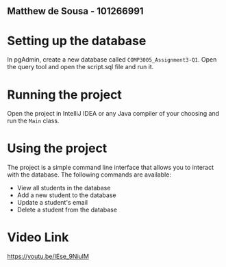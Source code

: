 ## Matthew de Sousa - 101266991

# Setting up the database

In pgAdmin, create a new database called `COMP3005_Assignment3-Q1`.
Open the query tool and open the script.sql file and run it.

# Running the project

Open the project in IntelliJ IDEA or any Java compiler of your choosing and run the `Main` class.

# Using the project

The project is a simple command line interface that allows you to interact with the database. The following commands are available:

- View all students in the database
- Add a new student to the database
- Update a student's email
- Delete a student from the database

# Video Link
https://youtu.be/IEse_9NiulM
